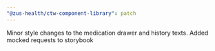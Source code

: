 ```yaml
---
"@zus-health/ctw-component-library": patch
---
```


Minor style changes to the medication drawer and history texts. Added mocked requests to storybook

